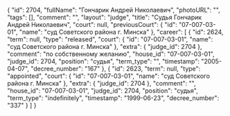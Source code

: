 {
    "id": 2704,
    "fullName": "Гончарик Андрей Николаевич",
    "photoURL": "",
    "tags": [],
    "comment": "",
    "layout": "judge",
    "title": "Судья Гончарик Андрей Николаевич",
    "court": null,
    "previousCourt": {
        "id": "07-007-03-01",
        "name": "суд Советского района г. Минска"
    },
    "career": [
        {
            "id": 2624,
            "term": null,
            "type": "released",
            "court": {
                "id": "07-007-03-01",
                "name": "суд Советского района г. Минска"
            },
            "extra": {
                "judge_id": 2704
            },
            "comment": "по собственному желанию",
            "house_id": "07-007-03-01",
            "judge_id": 2704,
            "position": "судья",
            "term_type": "",
            "timestamp": "2005-04-07",
            "decree_number": "167"
        },
        {
            "id": 2623,
            "term": null,
            "type": "appointed",
            "court": {
                "id": "07-007-03-01",
                "name": "суд Советского района г. Минска"
            },
            "extra": {
                "judge_id": 2704
            },
            "comment": "",
            "house_id": "07-007-03-01",
            "judge_id": 2704,
            "position": "судья",
            "term_type": "indefinitely",
            "timestamp": "1999-06-23",
            "decree_number": "337"
        }
    ]
}